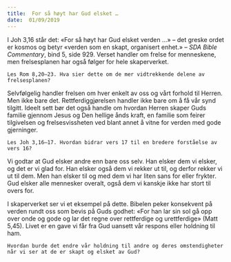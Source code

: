 ```yaml
---
title:  For så høyt har Gud elsket …
date:  01/09/2019
---
```


I Joh 3,16 står det: «For så høyt har Gud elsket verden ...» – det greske ordet er kosmos og betyr «verden som en skapt, organisert enhet.» – _SDA Bible Commentary_, bind 5, side 929. Verset handler om frelse for menneskene, men frelsesplanen har også følger for hele skaperverket.

`Les Rom 8,20–23. Hva sier dette om de mer vidtrekkende delene av frelsesplanen?`

Selvfølgelig handler frelsen om hver enkelt av oss og vårt forhold til Herren. Men ikke bare det. Rettferdiggjørelsen handler ikke bare om å få vår synd tilgitt. Ideelt sett bør det også handle om hvordan Herren skaper Guds familie gjennom Jesus og Den hellige ånds kraft, en familie som feirer tilgivelsen og frelsesvissheten ved blant annet å vitne for verden med gode gjerninger.

`Les Joh 3,16–17. Hvordan bidrar vers 17 til en bredere forståelse av vers 16?`

Vi godtar at Gud elsker andre enn bare oss selv. Han elsker dem vi elsker, og det er vi glad for. Han elsker også dem vi rekker ut til, og derfor rekker vi ut til dem. Men han elsker til og med dem vi har liten sans for eller frykter. Gud elsker alle mennesker overalt, også dem vi kanskje ikke har stort til overs for.

I skaperverket ser vi et eksempel på dette. Bibelen peker konsekvent på verden rundt oss som bevis på Guds godhet: «For han lar sin sol gå opp over onde og gode og lar det regne over rettferdige og urettferdige» (Matt 5,45). Livet er en gave vi får fra Gud uansett vår respons eller holdning til ham.

`Hvordan burde det endre vår holdning til andre og deres omstendigheter når vi ser at de er skapt og elsket av Gud?`